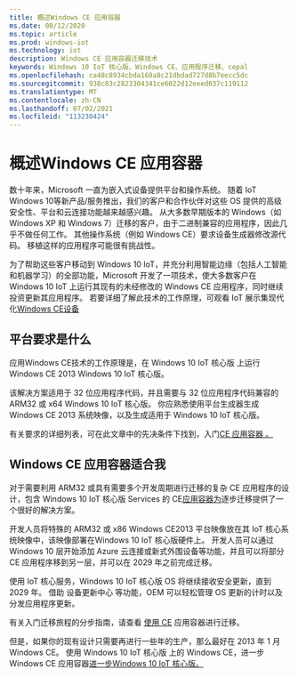 ```yaml
---
title: 概述Windows CE 应用容器
ms.date: 08/12/2020
ms.topic: article
ms.prod: windows-iot
ms.technology: iot
description: Windows CE 应用容器迁移技术
keywords: Windows 10 IoT 核心版、Windows CE、应用程序迁移、cepal
ms.openlocfilehash: ca48c8934cbda168a8c21dbdad727d8b7eecc5dc
ms.sourcegitcommit: 938c83c2823304341ce6022d12eeed037c119112
ms.translationtype: MT
ms.contentlocale: zh-CN
ms.lasthandoff: 07/02/2021
ms.locfileid: "113230424"
---
```

# <a name="an-overview-of-the-windows-ce-app-container"></a>概述Windows CE 应用容器

数十年来，Microsoft 一直为嵌入式设备提供平台和操作系统。 随着 IoT Windows 10等新产品/服务推出，我们的客户和合作伙伴对这些 OS 提供的高级安全性、平台和云连接功能越来越感兴趣。 从大多数早期版本的 Windows（如 Windows XP 和 Windows 7）迁移的客户，由于二进制兼容的应用程序，因此几乎不做任何工作。 其他操作系统（例如 Windows CE）要求设备生成器修改源代码。 移植这样的应用程序可能很有挑战性。

为了帮助这些客户移动到 Windows 10 IoT，并充分利用智能边缘（包括人工智能和机器学习）的全部功能，Microsoft 开发了一项技术，使大多数客户在 Windows 10 IoT 上运行其现有的未经修改的 Windows CE 应用程序，同时继续投资更新其应用程序。 若要详细了解此技术的工作原理，可观看 IoT 展示集现代化[Windows CE设备](https://channel9.msdn.com/Shows/Internet-of-Things-Show/Modernizing-Windows-CE-Devices)

## <a name="what-are-the-platform-requirements"></a>平台要求是什么

应用Windows CE技术的工作原理是，在 Windows 10 IoT 核心版 上运行 Windows CE 2013 Windows 10 IoT 核心版。

该解决方案适用于 32 位应用程序代码，并且需要与 32 位应用程序代码兼容的 ARM32 或 x64 Windows 10 IoT 核心版。 [](https://docs.microsoft.com/windows/iot-core/learn-about-hardware/socsandcustomboards)
你应熟悉使用平台生成器生成 Windows CE 2013 系统映像，以及生成适用于 Windows 10 IoT 核心版。

有关要求的详细列表，可在此文章中的先决条件下找到[](https://docs.microsoft.com/windows/iot-core/windows-ce-app-container-getting-started#prerequisites)，入门[CE 应用容器 。](https://docs.microsoft.com/windows/iot-core/windows-ce-app-container-getting-started)

## <a name="is-windows-ce-app-container-the-right-choice-for-me"></a>Windows CE 应用容器适合我

对于需要利用 ARM32 或具有需要多个开发周期进行迁移的复杂 CE 应用程序的设计，包含 Windows 10 IoT 核心版 Services 的 CE[应用容器为](https://docs.microsoft.com/windows-hardware/manufacture/iot/iotcoreservicesoverview)逐步迁移提供了一个很好的解决方案。

开发人员将特殊的 ARM32 或 x86 Windows CE2013 平台映像放在其 IoT 核心系统映像中，该映像部署在Windows 10 IoT 核心版硬件上。 开发人员可以通过 Windows 10 层开始添加 Azure 云连接或新式外围设备等功能，并且可以将部分 CE 应用程序移到另一层，并可以在 2029 年之前完成迁移。

使用 IoT 核心服务，Windows 10 IoT 核心版 OS 将继续接收安全更新，直到 2029 年。 借助 设备更新中心 等功能，OEM 可以轻松管理 OS 更新的计时以及分发应用程序更新。

有关入门迁移旅程的分步指南，请查看 [使用 CE](https://docs.microsoft.com/windows/iot-core/windows-ce-app-container-getting-started) 应用容器进行迁移。

但是，如果你的现有设计只需要再进行一些年的生产，那么最好在 2013 年 1 月Windows CE。 使用 Windows 10 IoT 核心版 上的 Windows CE，进一步Windows CE 应用容器[进一步Windows 10 IoT 核心版。](https://techcommunity.microsoft.com/t5/internet-of-things/moving-forward-with-windows-ce-using-the-windows-ce-app/ba-p/1582360)
